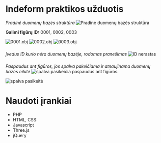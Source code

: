 # Indeform praktikos užduotis

*Pradinė duomenų bazės struktūra*
![Pradinė duomenų bazės struktūra](https://i.imgur.com/5QCTYka.png)

**Galimi figūrų ID:** 0001, 0002, 0003

![0001.obj](https://i.imgur.com/fP7aB9v.png)
![0002.obj](https://i.imgur.com/dgLXnDF.png)
![0003.obj](https://i.imgur.com/brZmHsn.png)
###
*Įvedus ID kurio nėra duomenų bazėje, rodomas pranešimas*
![ID nerastas](https://i.imgur.com/WikT5ZO.png)
###
*Paspaudus ant figūros, jos spalva pakeičiama ir atnaujinama duomenų bazės eilutė*
![spalva pasikeičia paspaudus ant figūros](https://i.imgur.com/nF8HkL1.png)

![spalva pasikeitė](https://i.imgur.com/48htDY7.png)
# Naudoti įrankiai

 - PHP
 - HTML, CSS
 - Javascript
 - Three.js
 - jQuery
